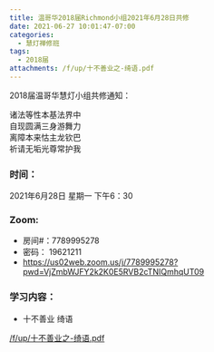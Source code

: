```yaml
---
title: 温哥华2018届Richmond小组2021年6月28日共修
date: 2021-06-27 10:01:47-07:00
categories:
  - 慧灯禅修班
tags:
  - 2018届
attachments: /f/up/十不善业之-绮语.pdf
---
```

2018届温哥华慧灯小组共修通知：

诸法等性本基法界中\
自现圆满三身游舞力\
离障本来怙主龙钦巴\
祈请无垢光尊常护我  

### 时间：

2021年6月28日 星期一 下午6：30

### Zoom:

* 房间#：7789995278 
* 密码： 19621211
* <https://us02web.zoom.us/j/7789995278?pwd=VjZmbWJFY2k2K0E5RVB2cTNIQmhqUT09>

### 学习内容：

* 十不善业 绮语

[/f/up/十不善业之-绮语.pdf](http://huidengchanxiu.net/hdv/f/up/十不善业之-绮语.pdf)